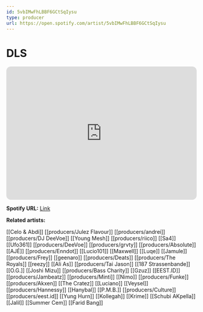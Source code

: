 ```yaml
---
id: 5vbIMwFhLBBF6GCtSqIysu
type: producer
url: https://open.spotify.com/artist/5vbIMwFhLBBF6GCtSqIysu
---
```

# DLS

<iframe style="border-radius:12px" src="https://open.spotify.com/embed/artist/5vbIMwFhLBBF6GCtSqIysu" width="100%" height="352" frameBorder="0" allowfullscreen="" allow="autoplay; clipboard-write; encrypted-media; fullscreen; picture-in-picture" loading="lazy"></iframe>

**Spotify URL:** [Link](https://open.spotify.com/artist/5vbIMwFhLBBF6GCtSqIysu)

**Related artists:**

[[Celo & Abdi]]
[[producers/Julez Flavour]]
[[producers/andrei]]
[[producers/DJ DeeVoe]]
[[Young Mesh]]
[[producers/riico]]
[[Sa4]]
[[Ufo361]]
[[producers/DeeVoe]]
[[producers/grvty]]
[[producers/Absolute]]
[[AJÉ]]
[[producers/Enndot]]
[[Lucio101]]
[[Maxwell]]
[[Luqe]]
[[Jamule]]
[[producers/Frey]]
[[geenaro]]
[[producers/Deats]]
[[producers/The Royals]]
[[reezy]]
[[Ali As]]
[[producers/Tai Jason]]
[[187 Strassenbande]]
[[O.G.]]
[[Joshi Mizu]]
[[producers/Bass Charity]]
[[Gzuz]]
[[EEST.ID]]
[[producers/Jambeatz]]
[[producers/Minti]]
[[Nimo]]
[[producers/Funke]]
[[producers/Akxen]]
[[The Cratez]]
[[Luciano]]
[[Veysel]]
[[producers/Hannessy]]
[[Hanybal]]
[[P.M.B.]]
[[producers/Culture]]
[[producers/eest.id]]
[[Yung Hurn]]
[[Kollegah]]
[[Krime]]
[[Schubi AKpella]]
[[Jalil]]
[[Summer Cem]]
[[Farid Bang]]
